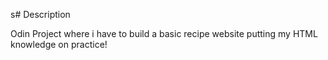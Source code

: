 s# Description

Odin Project where i have to build a basic recipe website putting my HTML knowledge on practice!
